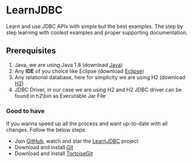 # LearnJDBC
Learn and use JDBC APIs with simple but the best examples. The step by step learning with coolest examples and proper supporting documentation.

## Prerequisites
1. Java, we are using Java 1.8 (download [Java](http://www.oracle.com/technetwork/java/javase/downloads/jdk8-downloads-2133151.html))
2. Any **IDE** of you choice like Eclipse (download [Eclipse](http://www.eclipse.org/downloads/packages/eclipse-ide-java-ee-developers/neon1a))
3. Any relational database, here for simplicity we are using H2 (download [H2](http://www.h2database.com/html/download.html))
4. JDBC Driver, in our case we are using H2 and H2 JDBC driver can be found in h2\bin as Executable Jar File

### Good to have
If you wanna speed up all the process and want up-to-date with all changes. Follow the below steps
* Join [GitHub](https://github.com/join), watch and star the [LearnJDBC](https://github.com/AtulDwivedi/LearnJDBC) project  
* Download and install [Git](https://git-scm.com/downloads)
* Download and install [TortoiseGit](https://tortoisegit.org/download/)


